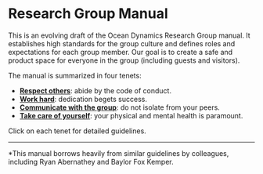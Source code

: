# Research Group Manual

This is an evolving draft of the Ocean Dynamics
Research Group manual.  It establishes high standards for the group culture and 
defines roles and expectations for each group member. Our goal is to create a
safe and product space for everyone in the group (including guests and
visitors).

The manual is summarized in four tenets:

- [**Respect others**](code_of_conduct.md): abide by the code of conduct.
- [**Work hard**](./roles_and_responsibilities.md): dedication begets success.
- [**Communicate with the group**](./communication.md): do not isolate from your peers.
- [**Take care of yourself**](physical_and_mental_health.md): your physical and mental health is paramount.

Click on each tenet for detailed guidelines.


____________
*This manual borrows heavily from similar guidelines by
colleagues, including Ryan Abernathey and Baylor Fox Kemper.

